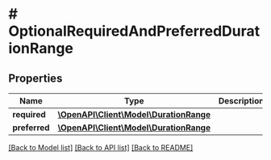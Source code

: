 # # OptionalRequiredAndPreferredDurationRange

## Properties

Name | Type | Description | Notes
------------ | ------------- | ------------- | -------------
**required** | [**\OpenAPI\Client\Model\DurationRange**](DurationRange.md) |  | [optional]
**preferred** | [**\OpenAPI\Client\Model\DurationRange**](DurationRange.md) |  | [optional]

[[Back to Model list]](../../README.md#models) [[Back to API list]](../../README.md#endpoints) [[Back to README]](../../README.md)
